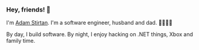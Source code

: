 ### Hey, friends! 👋

I'm [Adam Stirtan](https://www.adamstirtan.com). I'm a software engineer, husband and dad. 👨‍👩‍👧‍👦

By day, I build software. By night, I enjoy hacking on .NET things, Xbox and family time.
